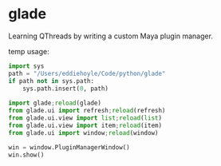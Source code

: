 # glade
Learning QThreads by writing a custom Maya plugin manager.

temp usage:

```python
import sys
path = "/Users/eddiehoyle/Code/python/glade"
if path not in sys.path:
    sys.path.insert(0, path)
    
import glade;reload(glade)
from glade.ui import refresh;reload(refresh)
from glade.ui.view import list;reload(list)
from glade.ui.view import item;reload(item)
from glade.ui import window;reload(window)

win = window.PluginManagerWindow()
win.show()
```
